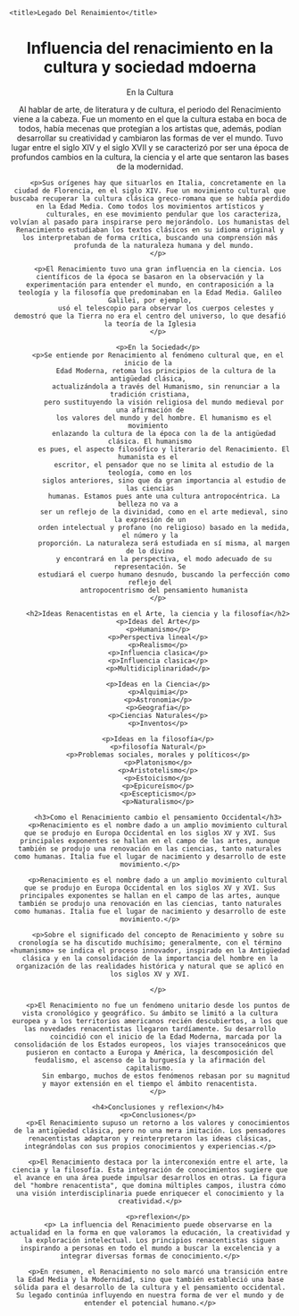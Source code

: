<DOCTYPE html>
<html lang="en">
<head>
    <meta charset="UFT-8">
    <meta http-equiv="X-UA-Compatible" content="IE=edge">
    <meta name="viewport" content="width=device-width, initial-scale=1.0">
    <link rel="stylesheet" href="css/estilo1.css">

    <title>Legado Del Renaimiento</title>
</head>
</html>
    <title>Legado Del Renaimiento</title>
<Body>
    <header>
        <h1>Influencia del renacimiento en la cultura y sociedad mdoerna</h1>
        <p>En la Cultura</p>
        <p>
            Al hablar de arte, de literatura y de cultura, el periodo del Renacimiento viene a la cabeza. Fue un momento en el que la cultura estaba en boca de todos, había mecenas que protegían a los artistas que, además, podían desarrollar su creatividad y cambiaron las formas de
            ver el mundo. Tuvo lugar entre el siglo XIV y el siglo XVII y se caracterizó por ser una época de profundos cambios en la cultura, la ciencia y el arte que sentaron las bases de la modernidad.
        </p>

        <p>Sus orígenes hay que situarlos en Italia, concretamente en la ciudad de Florencia, en el siglo XIV. Fue un movimiento cultural que buscaba recuperar la cultura clásica greco-romana que se había perdido en la Edad Media. Como todos los movimientos artísticos y
           culturales, en ese movimiento pendular que los caracteriza, volvían al pasado para inspirarse pero mejorándolo. Los humanistas del Renacimiento estudiaban los textos clásicos en su idioma original y los interpretaban de forma crítica, buscando una comprensión más
           profunda de la naturaleza humana y del mundo.
        </p>

        <p>El Renacimiento tuvo una gran influencia en la ciencia. Los científicos de la época se basaron en la observación y la experimentación para entender el mundo, en contraposición a la teología y la filosofía que predominaban en la Edad Media. Galileo Galilei, por ejemplo,
            usó el telescopio para observar los cuerpos celestes y demostró que la Tierra no era el centro del universo, lo que desafió la teoría de la Iglesia
        </p>

        <p>En la Sociedad</p>
        <p>Se entiende por Renacimiento al fenómeno cultural que, en el inicio de la 
            Edad Moderna, retoma los principios de la cultura de la antigüedad clásica, 
            actualizándola a través del Humanismo, sin renunciar a la tradición cristiana,
           pero sustituyendo la visión religiosa del mundo medieval por una afirmación de
           los valores del mundo y del hombre. El humanismo es el movimiento 
           enlazando la cultura de la época con la de la antigüedad clásica. El humanismo
           es pues, el aspecto filosófico y literario del Renacimiento. El humanista es el 
           escritor, el pensador que no se limita al estudio de la teología, como en los
           siglos anteriores, sino que da gran importancia al estudio de las ciencias
           humanas. Estamos pues ante una cultura antropocéntrica. La belleza no va a 
           ser un reflejo de la divinidad, como en el arte medieval, sino la expresión de un
           orden intelectual y profano (no religioso) basado en la medida, el número y la
           proporción. La naturaleza será estudiada en sí misma, al margen de lo divino
           y encontrará en la perspectiva, el modo adecuado de su representación. Se
           estudiará el cuerpo humano desnudo, buscando la perfección como reflejo del
           antropocentrismo del pensamiento humanista
        </p>

        <h2>Ideas Renacentistas en el Arte, la ciencia y la filosofía</h2>
        <p>Ideas del Arte</p>
        <p>Humanismo</p>
        <p>Perspectiva lineal</p>
        <p>Realismo</p>
        <p>Influencia clasica</p>
        <p>Influencia clasica</p>
        <p>Multidiciplinaridad</p>

        <p>Ideas en la Ciencia</p>
        <p>Alquimia</p>
        <p>Astronomia</p>
        <p>Geografia</p>
        <p>Ciencias Naturales</p>
        <p>Inventos</p>

        <p>Ideas en la filosofía</p>
        <p>filosofía Natural</p>
        <p>Problemas sociales, morales y políticos</p>
        <p>Platonismo</p>
        <p>Aristotelismo</p>
        <p>Estoicismo</p>
        <p>Epicureísmo</p>
        <p>Escepticismo</p>
        <p>Naturalismo</p>

        <h3>Como el Renacimiento cambio el pensamiento Occidental</h3>
        <p>Renacimiento es el nombre dado a un amplio movimiento cultural que se produjo en Europa Occidental en los siglos XV y XVI. Sus principales exponentes se hallan en el campo de las artes, aunque también se produjo una renovación en las ciencias, tanto naturales como humanas. Italia fue el lugar de nacimiento y desarrollo de este movimiento.</p>

        <p>Renacimiento es el nombre dado a un amplio movimiento cultural que se produjo en Europa Occidental en los siglos XV y XVI. Sus principales exponentes se hallan en el campo de las artes, aunque también se produjo una renovación en las ciencias, tanto naturales como humanas. Italia fue el lugar de nacimiento y desarrollo de este movimiento.</p>

        <p>Sobre el significado del concepto de Renacimiento y sobre su cronología se ha discutido muchísimo; generalmente, con el término «humanismo» se indica el proceso innovador, inspirado en la Antigüedad clásica y en la consolidación de la importancia del hombre en la organización de las realidades histórica y natural que se aplicó en los siglos XV y XVI.

        </p>

        <p>El Renacimiento no fue un fenómeno unitario desde los puntos de vista cronológico y geográfico. Su ámbito se limitó a la cultura europea y a los territorios americanos recién descubiertos, a los que las novedades renacentistas llegaron tardíamente. Su desarrollo
            coincidió con el inicio de la Edad Moderna, marcada por la consolidación de los Estados europeos, los viajes transoceánicos que pusieron en contacto a Europa y América, la descomposición del feudalismo, el ascenso de la burguesía y la afirmación del capitalismo.
            Sin embargo, muchos de estos fenómenos rebasan por su magnitud y mayor extensión en el tiempo el ámbito renacentista.
        </p>

        <h4>Conclusiones y reflexion</h4>
        <p>Conclusiones</p>
        <p>El Renacimiento supuso un retorno a los valores y conocimientos de la antigüedad clásica, pero no una mera imitación. Los pensadores renacentistas adaptaron y reinterpretaron las ideas clásicas, integrándolas con sus propios conocimientos y experiencias.</p>

        <p>El Renacimiento destaca por la interconexión entre el arte, la ciencia y la filosofía. Esta integración de conocimientos sugiere que el avance en una área puede impulsar desarrollos en otras. La figura del "hombre renacentista", que domina múltiples campos, ilustra cómo una visión interdisciplinaria puede enriquecer el conocimiento y la creatividad.</p>

        <p>reflexion</p>
        <p> La influencia del Renacimiento puede observarse en la actualidad en la forma en que valoramos la educación, la creatividad y la exploración intelectual. Los principios renacentistas siguen inspirando a personas en todo el mundo a buscar la excelencia y a integrar diversas formas de conocimiento.</p>

        <p>En resumen, el Renacimiento no solo marcó una transición entre la Edad Media y la Modernidad, sino que también estableció una base sólida para el desarrollo de la cultura y el pensamiento occidental. Su legado continúa influyendo en nuestra forma de ver el mundo y de entender el potencial humano.</p>
